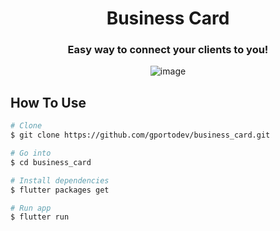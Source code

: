 <h1 align="center">Business Card</h1>

<h3 align="center">Easy way to connect your clients to you!</h3>

<div align="center">
  
![image](https://user-images.githubusercontent.com/34238796/179283066-7c0f3c1f-5163-45ee-b03a-33bd7e055337.png)
 
</div>

## How To Use

```bash
# Clone 
$ git clone https://github.com/gportodev/business_card.git

# Go into
$ cd business_card

# Install dependencies
$ flutter packages get

# Run app
$ flutter run
```

